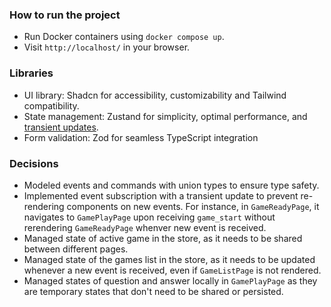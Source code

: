 ### How to run the project
* Run Docker containers using `docker compose up`.
* Visit `http://localhost/` in your browser.

### Libraries
* UI library: Shadcn for accessibility, customizability and Tailwind compatibility.
* State management: Zustand for simplicity, optimal performance, and [transient updates](https://github.com/pmndrs/zustand?tab=readme-ov-file#transient-updates-for-often-occurring-state-changes).
* Form validation: Zod for seamless TypeScript integration

### Decisions
* Modeled events and commands with union types to ensure type safety.
* Implemented event subscription with a transient update to prevent re-rendering components on new events. For instance, in `GameReadyPage`, it navigates to `GamePlayPage` upon receiving `game_start` without rerendering `GameReadyPage` whenver new event is received.
* Managed state of active game in the store, as it needs to be shared between different pages.
* Managed state of the games list in the store, as it needs to be updated whenever a new event is received, even if `GameListPage` is not rendered.
* Managed states of question and answer locally in `GamePlayPage` as they are temporary states that don't need to be shared or persisted.